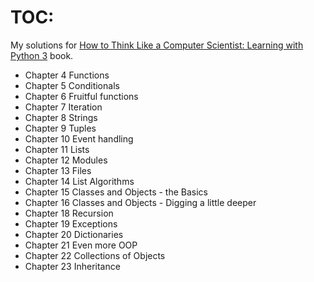 # TOC:
My solutions for [How to Think Like a Computer Scientist: Learning with Python 3](http://openbookproject.net/thinkcs/python/english3e/index.html) book.<br>
- Chapter 4 Functions
- Chapter 5 Conditionals
- Chapter 6 Fruitful functions
- Chapter 7 Iteration
- Chapter 8 Strings
- Chapter 9 Tuples
- Chapter 10 Event handling
- Chapter 11 Lists
- Chapter 12 Modules
- Chapter 13 Files
- Chapter 14 List Algorithms
- Chapter 15 Classes and Objects - the Basics
- Chapter 16 Classes and Objects - Digging a little deeper
- Chapter 18 Recursion
- Chapter 19 Exceptions
- Chapter 20 Dictionaries
- Chapter 21 Even more OOP
- Chapter 22 Collections of Objects
- Chapter 23 Inheritance
